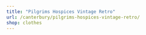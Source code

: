 ```yaml
---
title: "Pilgrims Hospices Vintage Retro"
url: /canterbury/pilgrims-hospices-vintage-retro/
shop: clothes
---
```

